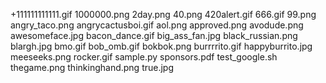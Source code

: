 +111111111111.gif
1000000.png
2day.png
40.png
420alert.gif
666.gif
99.png
angry_taco.png
angrycactusboi.gif
aol.png
approved.png
avodude.png
awesomeface.jpg
bacon_dance.gif
big_ass_fan.jpg
black_russian.png
blargh.jpg
bmo.gif
bob_omb.gif
bokbok.png
burrrrito.gif
happyburrito.jpg
meeseeks.png
rocker.gif
sample.py
sponsors.pdf
test_google.sh
thegame.png
thinkinghand.png
true.jpg
